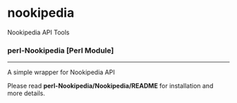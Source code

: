 # nookipedia
Nookipedia API Tools

### perl-Nookipedia [Perl Module]
---
A simple wrapper for Nookipedia API

Please read **perl-Nookipedia/Nookipedia/README** for installation and more details.

